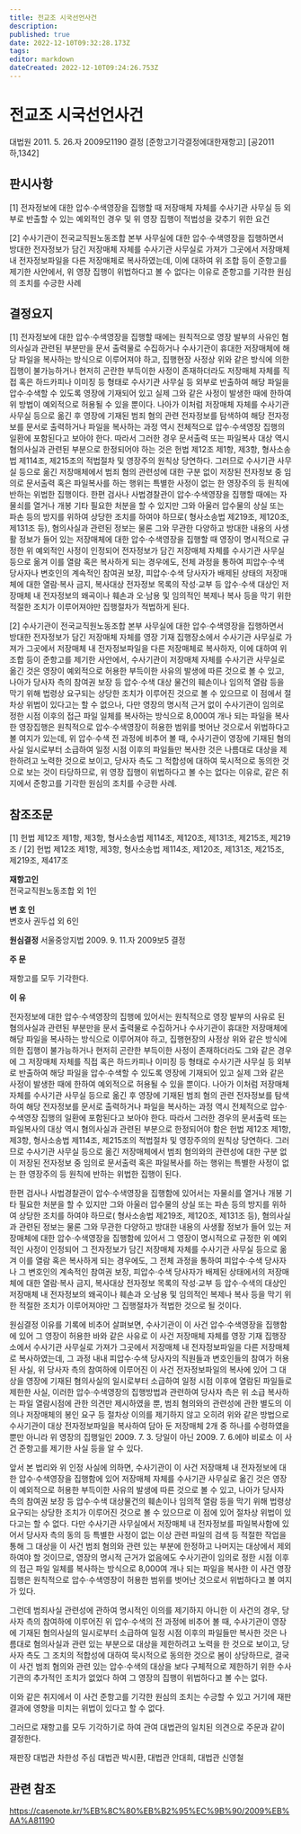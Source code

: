 ```yaml
---
title: 전교조 시국선언사건
description: 
published: true
date: 2022-12-10T09:32:28.173Z
tags: 
editor: markdown
dateCreated: 2022-12-10T09:24:26.753Z
---
```


# 전교조 시국선언사건

대법원 2011. 5. 26.자 2009모1190 결정 [준항고기각결정에대한재항고] [공2011하,1342]

## 판시사항

[1] 전자정보에 대한 압수·수색영장을 집행할 때 저장매체 자체를 수사기관 사무실 등 외부로 반출할 수 있는 예외적인 경우 및 위 영장 집행이 적법성을 갖추기 위한 요건

[2] 수사기관이 전국교직원노동조합 본부 사무실에 대한 압수·수색영장을 집행하면서 방대한 전자정보가 담긴 저장매체 자체를 수사기관 사무실로 가져가 그곳에서 저장매체 내 전자정보파일을 다른 저장매체로 복사하였는데, 이에 대하여 위 조합 등이 준항고를 제기한 사안에서, 위 영장 집행이 위법하다고 볼 수 없다는 이유로 준항고를 기각한 원심의 조치를 수긍한 사례

## 결정요지

[1] 전자정보에 대한 압수·수색영장을 집행할 때에는 원칙적으로 영장 발부의 사유인 혐의사실과 관련된 부분만을 문서 출력물로 수집하거나 수사기관이 휴대한 저장매체에 해당 파일을 복사하는 방식으로 이루어져야 하고, 집행현장 사정상 위와 같은 방식에 의한 집행이 불가능하거나 현저히 곤란한 부득이한 사정이 존재하더라도 저장매체 자체를 직접 혹은 하드카피나 이미징 등 형태로 수사기관 사무실 등 외부로 반출하여 해당 파일을 압수·수색할 수 있도록 영장에 기재되어 있고 실제 그와 같은 사정이 발생한 때에 한하여 위 방법이 예외적으로 허용될 수 있을 뿐이다. 나아가 이처럼 저장매체 자체를 수사기관 사무실 등으로 옮긴 후 영장에 기재된 범죄 혐의 관련 전자정보를 탐색하여 해당 전자정보를 문서로 출력하거나 파일을 복사하는 과정 역시 전체적으로 압수·수색영장 집행의 일환에 포함된다고 보아야 한다. 따라서 그러한 경우 문서출력 또는 파일복사 대상 역시 혐의사실과 관련된 부분으로 한정되어야 하는 것은 헌법 제12조 제1항, 제3항, 형사소송법 제114조, 제215조의 적법절차 및 영장주의 원칙상 당연하다. 그러므로 수사기관 사무실 등으로 옮긴 저장매체에서 범죄 혐의 관련성에 대한 구분 없이 저장된 전자정보 중 임의로 문서출력 혹은 파일복사를 하는 행위는 특별한 사정이 없는 한 영장주의 등 원칙에 반하는 위법한 집행이다. 한편 검사나 사법경찰관이 압수·수색영장을 집행할 때에는 자물쇠를 열거나 개봉 기타 필요한 처분을 할 수 있지만 그와 아울러 압수물의 상실 또는 파손 등의 방지를 위하여 상당한 조치를 하여야 하므로( 형사소송법 제219조, 제120조, 제131조 등), 혐의사실과 관련된 정보는 물론 그와 무관한 다양하고 방대한 내용의 사생활 정보가 들어 있는 저장매체에 대한 압수·수색영장을 집행할 때 영장이 명시적으로 규정한 위 예외적인 사정이 인정되어 전자정보가 담긴 저장매체 자체를 수사기관 사무실 등으로 옮겨 이를 열람 혹은 복사하게 되는 경우에도, 전체 과정을 통하여 피압수·수색 당사자나 변호인의 계속적인 참여권 보장, 피압수·수색 당사자가 배제된 상태의 저장매체에 대한 열람·복사 금지, 복사대상 전자정보 목록의 작성·교부 등 압수·수색 대상인 저장매체 내 전자정보의 왜곡이나 훼손과 오·남용 및 임의적인 복제나 복사 등을 막기 위한 적절한 조치가 이루어져야만 집행절차가 적법하게 된다.

[2] 수사기관이 전국교직원노동조합 본부 사무실에 대한 압수·수색영장을 집행하면서 방대한 전자정보가 담긴 저장매체 자체를 영장 기재 집행장소에서 수사기관 사무실로 가져가 그곳에서 저장매체 내 전자정보파일을 다른 저장매체로 복사하자, 이에 대하여 위 조합 등이 준항고를 제기한 사안에서, 수사기관이 저장매체 자체를 수사기관 사무실로 옮긴 것은 영장이 예외적으로 허용한 부득이한 사유의 발생에 따른 것으로 볼 수 있고, 나아가 당사자 측의 참여권 보장 등 압수·수색 대상 물건의 훼손이나 임의적 열람 등을 막기 위해 법령상 요구되는 상당한 조치가 이루어진 것으로 볼 수 있으므로 이 점에서 절차상 위법이 있다고는 할 수 없으나, 다만 영장의 명시적 근거 없이 수사기관이 임의로 정한 시점 이후의 접근 파일 일체를 복사하는 방식으로 8,000여 개나 되는 파일을 복사한 영장집행은 원칙적으로 압수·수색영장이 허용한 범위를 벗어난 것으로서 위법하다고 볼 여지가 있는데, 위 압수·수색 전 과정에 비추어 볼 때, 수사기관이 영장에 기재된 혐의사실 일시로부터 소급하여 일정 시점 이후의 파일들만 복사한 것은 나름대로 대상을 제한하려고 노력한 것으로 보이고, 당사자 측도 그 적합성에 대하여 묵시적으로 동의한 것으로 보는 것이 타당하므로, 위 영장 집행이 위법하다고 볼 수는 없다는 이유로, 같은 취지에서 준항고를 기각한 원심의 조치를 수긍한 사례.

## 참조조문

[1] 헌법 제12조 제1항, 제3항, 형사소송법 제114조, 제120조, 제131조, 제215조, 제219조 / [2] 헌법 제12조 제1항, 제3항, 형사소송법 제114조, 제120조, 제131조, 제215조, 제219조, 제417조

**재항고인**	
전국교직원노동조합 외 1인 

**변 호 인**	
변호사 권두섭 외 6인 

**원심결정**
서울중앙지법 2009. 9. 11.자 2009보5 결정

**주 문**

재항고를 모두 기각한다.

**이 유**

전자정보에 대한 압수·수색영장의 집행에 있어서는 원칙적으로 영장 발부의 사유로 된 혐의사실과 관련된 부분만을 문서 출력물로 수집하거나 수사기관이 휴대한 저장매체에 해당 파일을 복사하는 방식으로 이루어져야 하고, 집행현장의 사정상 위와 같은 방식에 의한 집행이 불가능하거나 현저히 곤란한 부득이한 사정이 존재하더라도 그와 같은 경우에 그 저장매체 자체를 직접 혹은 하드카피나 이미징 등 형태로 수사기관 사무실 등 외부로 반출하여 해당 파일을 압수·수색할 수 있도록 영장에 기재되어 있고 실제 그와 같은 사정이 발생한 때에 한하여 예외적으로 허용될 수 있을 뿐이다. 나아가 이처럼 저장매체 자체를 수사기관 사무실 등으로 옮긴 후 영장에 기재된 범죄 혐의 관련 전자정보를 탐색하여 해당 전자정보를 문서로 출력하거나 파일을 복사하는 과정 역시 전체적으로 압수·수색영장 집행의 일환에 포함된다고 보아야 한다. 따라서 그러한 경우의 문서출력 또는 파일복사의 대상 역시 혐의사실과 관련된 부분으로 한정되어야 함은 헌법 제12조 제1항, 제3항, 형사소송법 제114조, 제215조의 적법절차 및 영장주의의 원칙상 당연하다. 그러므로 수사기관 사무실 등으로 옮긴 저장매체에서 범죄 혐의와의 관련성에 대한 구분 없이 저장된 전자정보 중 임의로 문서출력 혹은 파일복사를 하는 행위는 특별한 사정이 없는 한 영장주의 등 원칙에 반하는 위법한 집행이 된다.

한편 검사나 사법경찰관이 압수·수색영장을 집행함에 있어서는 자물쇠를 열거나 개봉 기타 필요한 처분을 할 수 있지만 그와 아울러 압수물의 상실 또는 파손 등의 방지를 위하여 상당한 조치를 하여야 하므로( 형사소송법 제219조, 제120조, 제131조 등), 혐의사실과 관련된 정보는 물론 그와 무관한 다양하고 방대한 내용의 사생활 정보가 들어 있는 저장매체에 대한 압수·수색영장을 집행함에 있어서 그 영장이 명시적으로 규정한 위 예외적인 사정이 인정되어 그 전자정보가 담긴 저장매체 자체를 수사기관 사무실 등으로 옮겨 이를 열람 혹은 복사하게 되는 경우에도, 그 전체 과정을 통하여 피압수·수색 당사자나 그 변호인의 계속적인 참여권 보장, 피압수·수색 당사자가 배제된 상태에서의 저장매체에 대한 열람·복사 금지, 복사대상 전자정보 목록의 작성·교부 등 압수·수색의 대상인 저장매체 내 전자정보의 왜곡이나 훼손과 오·남용 및 임의적인 복제나 복사 등을 막기 위한 적절한 조치가 이루어져야만 그 집행절차가 적법한 것으로 될 것이다.

원심결정 이유를 기록에 비추어 살펴보면, 수사기관이 이 사건 압수·수색영장을 집행함에 있어 그 영장이 허용한 바와 같은 사유로 이 사건 저장매체 자체를 영장 기재 집행장소에서 수사기관 사무실로 가져가 그곳에서 저장매체 내 전자정보파일을 다른 저장매체로 복사하였는데, 그 과정 내내 피압수·수색 당사자의 직원들과 변호인들의 참여가 허용된 사실, 위 당사자 측의 참여하에 이루어진 이 사건 전자정보파일의 복사에 있어 그 대상을 영장에 기재된 혐의사실의 일시로부터 소급하여 일정 시점 이후에 열람된 파일들로 제한한 사실, 이러한 압수·수색영장의 집행방법과 관련하여 당사자 측은 위 소급 복사하는 파일 열람시점에 관한 의견만 제시하였을 뿐, 범죄 혐의와의 관련성에 관한 별도의 이의나 저장매체의 봉인 요구 등 절차상 이의를 제기하지 않고 오히려 위와 같은 방법으로 수사기관이 대상 전자정보파일을 복사하여 담아 둔 저장매체 2개 중 하나를 수령하였을 뿐만 아니라 위 영장의 집행일인 2009. 7. 3. 당일이 아닌 2009. 7. 6.에야 비로소 이 사건 준항고를 제기한 사실 등을 알 수 있다.

앞서 본 법리와 위 인정 사실에 의하면, 수사기관이 이 사건 저장매체 내 전자정보에 대한 압수·수색영장을 집행함에 있어 저장매체 자체를 수사기관 사무실로 옮긴 것은 영장이 예외적으로 허용한 부득이한 사유의 발생에 따른 것으로 볼 수 있고, 나아가 당사자 측의 참여권 보장 등 압수·수색 대상물건의 훼손이나 임의적 열람 등을 막기 위해 법령상 요구되는 상당한 조치가 이루어진 것으로 볼 수 있으므로 이 점에 있어 절차상 위법이 있다고는 할 수 없다. 다만 수사기관 사무실에서 저장매체 내 전자정보를 파일복사함에 있어서 당사자 측의 동의 등 특별한 사정이 없는 이상 관련 파일의 검색 등 적절한 작업을 통해 그 대상을 이 사건 범죄 혐의와 관련 있는 부분에 한정하고 나머지는 대상에서 제외하여야 할 것이므로, 영장의 명시적 근거가 없음에도 수사기관이 임의로 정한 시점 이후의 접근 파일 일체를 복사하는 방식으로 8,000여 개나 되는 파일을 복사한 이 사건 영장집행은 원칙적으로 압수·수색영장이 허용한 범위를 벗어난 것으로서 위법하다고 볼 여지가 있다.

그런데 범죄사실 관련성에 관하여 명시적인 이의를 제기하지 아니한 이 사건의 경우, 당사자 측의 참여하에 이루어진 위 압수·수색의 전 과정에 비추어 볼 때, 수사기관이 영장에 기재된 혐의사실의 일시로부터 소급하여 일정 시점 이후의 파일들만 복사한 것은 나름대로 혐의사실과 관련 있는 부분으로 대상을 제한하려고 노력을 한 것으로 보이고, 당사자 측도 그 조치의 적합성에 대하여 묵시적으로 동의한 것으로 봄이 상당하므로, 결국 이 사건 범죄 혐의와 관련 있는 압수·수색의 대상을 보다 구체적으로 제한하기 위한 수사기관의 추가적인 조치가 없었다 하여 그 영장의 집행이 위법하다고 볼 수는 없다.

이와 같은 취지에서 이 사건 준항고를 기각한 원심의 조치는 수긍할 수 있고 거기에 재판 결과에 영향을 미치는 위법이 있다고 할 수 없다.

그러므로 재항고를 모두 기각하기로 하여 관여 대법관의 일치된 의견으로 주문과 같이 결정한다.


재판장 대법관 차한성 
주심 대법관 박시환, 대법관 안대희, 대법관 신영철

## 관련 참조
https://casenote.kr/%EB%8C%80%EB%B2%95%EC%9B%90/2009%EB%AA%A81190